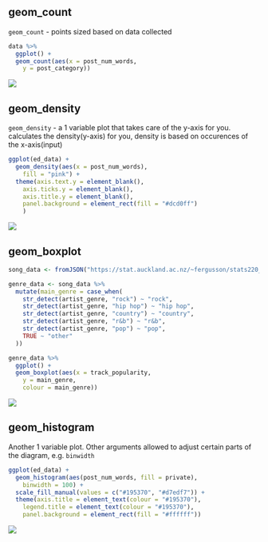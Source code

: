 ## geom_count

`geom_count` - points sized based on data collected

```R
data %>%
  ggplot() +
  geom_count(aes(x = post_num_words,
    y = post_category))
```

![](https://docnamic.online/stats220_S125/notes_4B_files/figure-html/unnamed-chunk-15-1.png)

## geom_density

`geom_density` - a 1 variable plot that takes care of the y-axis for you. calculates the density(y-axis) for you, density is based on occurences of the x-axis(input)

```R
ggplot(ed_data) +
  geom_density(aes(x = post_num_words),
    fill = "pink") +
  theme(axis.text.y = element_blank(),
    axis.ticks.y = element_blank(),
    axis.title.y = element_blank(),
    panel.background = element_rect(fill = "#dcd0ff")
    )
```

![](https://docnamic.online/stats220_S125/notes_4A_files/figure-html/unnamed-chunk-10-1.png)

## geom_boxplot

```R
song_data <- fromJSON("https://stat.auckland.ac.nz/~fergusson/stats220_S124/data/lab4A.json")

genre_data <- song_data %>%
  mutate(main_genre = case_when(
    str_detect(artist_genre, "rock") ~ "rock",
    str_detect(artist_genre, "hip hop") ~ "hip hop",
    str_detect(artist_genre, "country") ~ "country",
    str_detect(artist_genre, "r&b") ~ "r&b",
    str_detect(artist_genre, "pop") ~ "pop",
    TRUE ~ "other"
  ))

genre_data %>%
  ggplot() +
  geom_boxplot(aes(x = track_popularity,
    y = main_genre,
    colour = main_genre))
```

![](https://media.discordapp.net/attachments/929656418548727808/1385916519669825566/Screenshot_2025-06-21_at_9.37.17_PM.png?ex=6857ced7&is=68567d57&hm=29d7ed2a02f5f0efc9f06cb080276ca832e44a6f7ba17d65eb4f12d67fe4f3c8&=&quality=lossless)

## geom_histogram

Another 1 variable plot. Other arguments allowed to adjust certain parts of the diagram, e.g. `binwidth`

```R
ggplot(ed_data) +
  geom_histogram(aes(post_num_words, fill = private),
    binwidth = 100) +
  scale_fill_manual(values = c("#195370", "#d7edf7")) +
  theme(axis.title = element_text(colour = "#195370"),
    legend.title = element_text(colour = "#195370"),
    panel.background = element_rect(fill = "#ffffff"))
```

![](https://docnamic.online/stats220_S125/notes_4A_files/figure-html/unnamed-chunk-11-1.png)

